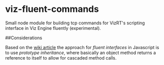 # viz-fluent-commands
Small node module for building tcp commands for VizRT's scripting interface in Viz Engine fluently (experimental). 

##Considerations

Based on the [wiki article][] the approach for *fluent interfaces* in Javascript is to use *prototype inheritance*, where basically an object method returns a reference to itself to allow for cascaded method calls.


[wiki article]:https://en.wikipedia.org/wiki/Fluent_interface

